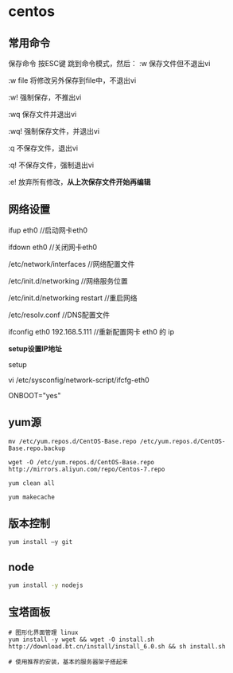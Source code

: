 # centos

## 常用命令

保存命令
按ESC键 跳到命令模式，然后：
:w   保存文件但不退出vi

:w file 将修改另外保存到file中，不退出vi

:w!   强制保存，不推出vi

:wq  保存文件并退出vi

:wq! 强制保存文件，并退出vi

:q 不保存文件，退出vi

:q! 不保存文件，强制退出vi

:e! 放弃所有修改，**从上次保存文件开始再编辑**

## 网络设置

ifup eth0   //启动网卡eth0

ifdown eth0 //关闭网卡eth0

/etc/network/interfaces  //网络配置文件

/etc/init.d/networking  //网络服务位置

/etc/init.d/networking restart  //重启网络

/etc/resolv.conf //DNS配置文件

ifconfig eth0 192.168.5.111 //重新配置网卡 eth0 的 ip

**setup设置IP地址**

setup

vi /etc/sysconfig/network-script/ifcfg-eth0

ONBOOT="yes"

## yum源

```shell
mv /etc/yum.repos.d/CentOS-Base.repo /etc/yum.repos.d/CentOS-Base.repo.backup
 
wget -O /etc/yum.repos.d/CentOS-Base.repo http://mirrors.aliyun.com/repo/Centos-7.repo
 
yum clean all
 
yum makecache
```

## 版本控制

```bash
yum install –y git
```

## node

```bash
yum install -y nodejs
```

## 宝塔面板

```shell
# 图形化界面管理 linux
yum install -y wget && wget -O install.sh http://download.bt.cn/install/install_6.0.sh && sh install.sh

# 使用推荐的安装，基本的服务器架子搭起来
```




